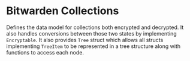 # Bitwarden Collections

Defines the data model for collections both encrypted and decrypted. It also handles conversions between those two
states by implementing `Encryptable`. It also provides `Tree` struct which allows all structs implementing `TreeItem` 
to be represented in a tree structure along with functions to access each node.